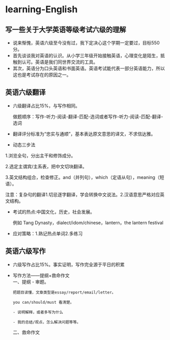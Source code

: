 # learning-English
## 写一些关于大学英语等级考试六级的理解 
- 说来惭愧，英语六级至今没有过，我下定决心这个学期一定要过，目标550分。
- 首先谈谈我对英语的认识。从小学三年级开始接触英语，心理变化是陌生，抵触到认可。英语是我们同世界交流的工具。
- 其次，英语分为口头英语和书面英语。英语考试能代表一部分英语能力，所以这也是考试存在的原因之一。

## 英语六级翻译
- 六级翻译占比15%，与写作相同。

  做题顺序：写作-听力-阅读-翻译-匹配-选词或者写作-听力-阅读-匹配-翻译-选词
- 翻译评分标准为“忠实与通顺”，基本表达原文意思的译文，不求信达雅。 
- 动态三步法

 1.浏览全句，分出主干和修饰成分。
 
 2.选定主谓宾/主系表，把中文切块翻译。
 
 3.英文结构组合，检查修正。and（并列句），which（定语从句），meaning（短语）。
 
   注意：复杂句的翻译1.切忌逐字翻译，学会转换中文说法。2.汉语意思严格对应英文结构。
- 考试的热点:中国文化，历史，社会发展。

   例如 Tang Dynasty，dialect/idom/chinese，lantern，the lantern festival
- 应对策略：1.熟记热点单词2.多练习

## 英语六级写作
- 六级写作占比15%。事实证明，写作完全源于平日的积累
- 写作方法——提纲+救命作文  
  一、提纲
      - 审题。
      
      把题目读懂，文章类型是essay/report/email/letter。
      
      you can/should/must 看清楚。
      
      - 说明解释，或者多写为什么
      
      - 我的总结/观点，怎么解决问题等等。
  二、救命作文
